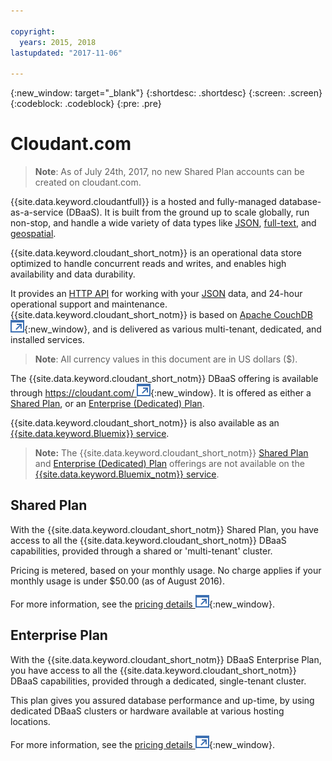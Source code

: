 ```yaml
---

copyright:
  years: 2015, 2018
lastupdated: "2017-11-06"

---
```


{:new_window: target="_blank"}
{:shortdesc: .shortdesc}
{:screen: .screen}
{:codeblock: .codeblock}
{:pre: .pre}

<!-- Acrolinx: 2017-03-16 -->

# Cloudant.com

> **Note**: As of July 24th, 2017, no new Shared Plan accounts can be created on cloudant.com.
  
{{site.data.keyword.cloudantfull}} is a hosted and fully-managed database-as-a-service (DBaaS).
It is built from the ground up to scale globally,
run non-stop,
and handle a wide variety of data types like [JSON](../basics/index.html#json),
[full-text](../api/cloudant_query.html#creating-an-index),
and [geospatial](../api/cloudant-geo.html).

{{site.data.keyword.cloudant_short_notm}} is an operational data store optimized to handle concurrent reads and writes,
and enables high availability and data durability.

It provides an [HTTP API](../basics/index.html#http-api) for working with your [JSON](../basics/index.html#json) data,
and 24-hour operational support and maintenance.
{{site.data.keyword.cloudant_short_notm}} is based on [Apache CouchDB ![External link icon](../images/launch-glyph.svg "External link icon")](http://couchdb.apache.org/){:new_window},
and is delivered as various multi-tenant,
dedicated,
and installed services.

>   **Note**: All currency values in this document are in US dollars ($).

The {{site.data.keyword.cloudant_short_notm}} DBaaS offering is available through [https://cloudant.com/ ![External link icon](../images/launch-glyph.svg "External link icon")](https://cloudant.com/){:new_window}.
It is offered as either a [Shared Plan](#shared-plan), or an [Enterprise (Dedicated) Plan](#enterprise-plan).

{{site.data.keyword.cloudant_short_notm}} is also available as an [{{site.data.keyword.Bluemix}} service](bluemix.html).

>	**Note:** The {{site.data.keyword.cloudant_short_notm}} [Shared Plan](../offerings/cloudant.com.html#shared-plan) and [Enterprise (Dedicated) Plan](../offerings/cloudant.com.html#enterprise-plan) offerings are not available on the [{{site.data.keyword.Bluemix_notm}} service](bluemix.html).

## Shared Plan

With the {{site.data.keyword.cloudant_short_notm}} Shared Plan,
you have access to all the {{site.data.keyword.cloudant_short_notm}} DBaaS capabilities,
provided through a shared or 'multi-tenant' cluster.

Pricing is metered,
based on your monthly usage.
No charge applies if your monthly usage is under $50.00 (as of August 2016).

For more information,
see the [pricing details ![External link icon](../images/launch-glyph.svg "External link icon")](https://cloudant.com/product/pricing/){:new_window}.

## Enterprise Plan

With the {{site.data.keyword.cloudant_short_notm}} DBaaS Enterprise Plan,
you have access to all the {{site.data.keyword.cloudant_short_notm}} DBaaS capabilities,
provided through a dedicated, single-tenant cluster.

This plan gives you assured database performance and up-time,
by using dedicated DBaaS clusters or hardware available at various hosting locations.

For more information,
see the [pricing details ![External link icon](../images/launch-glyph.svg "External link icon")](https://cloudant.com/product/pricing/){:new_window}.
